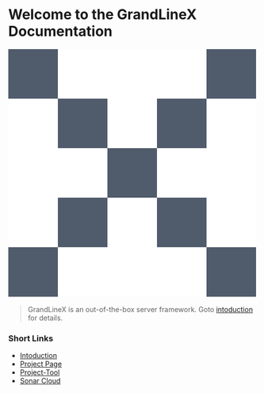 # Welcome to the GrandLineX Documentation
 
<p class="center">
  <img class="center-logo" alt="logo" src="img/logo-tr.svg" />
</p>

> GrandLineX is an out-of-the-box server framework.
> Goto [intoduction](/docs/introduction/) for details.

### Short Links
- [Intoduction](/docs/introduction/)
- [Project Page](https://www.grandlinex.com/)
- [Project-Tool](/docs/utils/#project-tool) 
- [Sonar Cloud](https://sonarcloud.io/organizations/grandlinex/projects) 
 
